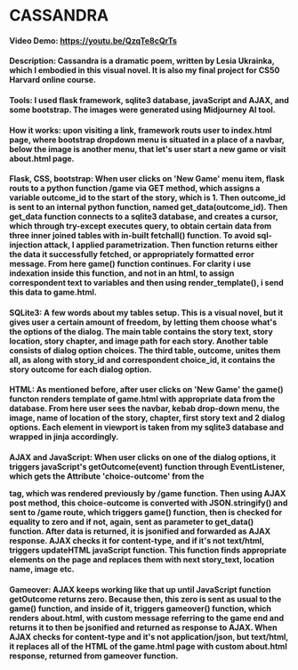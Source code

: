 # CASSANDRA
#### Video Demo:  https://youtu.be/QzqTe8cQrTs
#### Description: Cassandra is a dramatic poem, written by Lesia Ukrainka, which I embodied in this visual novel. It is also my final project for CS50 Harvard online course.

#### Tools: I used flask framework, sqlite3 database, javaScript and AJAX, and some bootstrap. The images were generated using Midjourney AI tool.

#### How it works: upon visiting a link, framework routs user to index.html page, where bootstrap dropdown menu is situated in a place of a navbar, below the image is another menu, that let's user start a new game or visit about.html page.

#### Flask, CSS, bootstrap: When user clicks on 'New Game' menu item, flask routs to a python function /game via GET method, which assigns a variable outcome_id to the start of the story, which is 1. Then outcome_id is sent to an internal python function, named get_data(outcome_id). Then get_data function connects to a sqlite3 database, and creates a cursor, which through try-except executes query, to obtain certain data from three inner joined tables with in-built fetchall() function. To avoid sql-injection attack, I applied parametrization. Then function returns either the data it successfully fetched, or appropriately formatted error message. From here game() function continues. For clarity i use indexation inside this function, and not in an html, to assign correspondent text to variables and then using render_template(), i send this data to game.html.

#### SQLite3: A few words about my tables setup. This is a visual novel, but it gives user a certain amount of freedom, by letting them choose what's the options of the dialog. The main table contains the story text, story location, story chapter, and image path for each story. Another table consists of dialog option choices. The third table, outcome, unites them all, as along with story_id and correspondent choice_id, it contains the story outcome for each dialog option.

#### HTML: As mentioned before, after user clicks on 'New Game' the game() functon renders template of game.html with appropriate data from the database. From here user sees the navbar, kebab drop-down menu, the image, name of location of the story, chapter, first story text and 2 dialog options. Each element in viewport is taken from my sqlite3 database and wrapped in jinja accordingly.

#### AJAX and JavaScript: When user clicks on one of the dialog options, it triggers javaScript's getOutcome(event) function through EventListener, which gets the Attribute 'choice-outcome' from the <p> tag, which was rendered previously by /game function. Then using AJAX post method, this choice-outcome is converted with JSON.stringify() and sent to /game route, which triggers game() function, then is checked for equality to zero and if not, again, sent as parameter to get_data() function. After data is returned, it is jsonified and forwarded as AJAX response. AJAX checks it for content-type, and if it's not text/html, triggers updateHTML javaScript function. This function finds appropriate elements on the page and replaces them with next story_text, location name, image etc.

#### Gameover: AJAX keeps working like that up until JavaScript function getOutcome returns zero. Because then, this zero is sent as usual to the game() function, and inside of it, triggers gameover() function, which renders about.html, with custom message referring to the game end and returns it to then be jsonified and returned as response to AJAX. When AJAX checks for content-type and it's not application/json, but text/html, it replaces all of the HTML of the game.html page with custom about.html response, returned from gameover function.